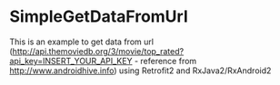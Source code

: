 # SimpleGetDataFromUrl
This is an example to get data from url (http://api.themoviedb.org/3/movie/top_rated?api_key=INSERT_YOUR_API_KEY - reference from http://www.androidhive.info) using Retrofit2 and RxJava2/RxAndroid2
